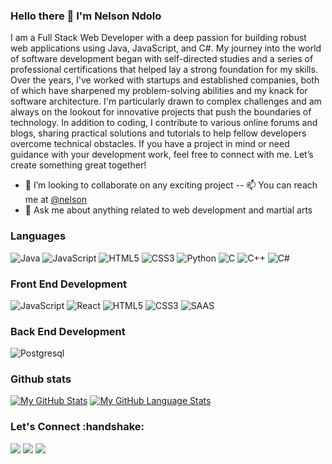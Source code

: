 ### Hello there 👋 I'm Nelson Ndolo

I am a Full Stack Web Developer with a deep passion for building robust web applications using Java, JavaScript, and C#. My journey into the world of software development began with self-directed studies and a series of professional certifications that helped lay a strong foundation for my skills. Over the years, I've worked with startups and established companies, both of which have sharpened my problem-solving abilities and my knack for software architecture. I'm particularly drawn to complex challenges and am always on the lookout for innovative projects that push the boundaries of technology. In addition to coding, I contribute to various online forums and blogs, sharing practical solutions and tutorials to help fellow developers overcome technical obstacles. If you have a project in mind or need guidance with your development work, feel free to connect with me. Let’s create something great together!

- 👯 I’m looking to collaborate on any exciting project
-- 📫 You can reach me at [@nelson](https://www.linkedin.com/in/nelson-ndolo/)
- 💬 Ask me about anything related to web development and martial arts

### Languages
![Java](https://icongr.am/devicon/java-original.svg?size=50&color=currentColor)
![JavaScript](https://icongr.am/devicon/javascript-original.svg?size=50&color=currentColor)
![HTML5](https://icongr.am/devicon/html5-original.svg?size=50&color=currentColor)
![CSS3](https://icongr.am/devicon/css3-original.svg?size=50&color=currentColor)
![Python](https://icongr.am/devicon/python-original.svg?size=50&color=currentColor)
![C](https://icongr.am/devicon/c-original.svg?size=50&color=currentColor)
![C++](https://icongr.am/devicon/cplusplus-original.svg?size=50&color=currentColor)
![C#](https://icongr.am/devicon/csharp-original.svg?size=50&color=currentColor)

### Front End Development
![JavaScript](https://icongr.am/devicon/javascript-original.svg?size=50&color=currentColor)
![React](https://icongr.am/devicon/react-original.svg?size=50&color=currentColor)
![HTML5](https://icongr.am/devicon/html5-original.svg?size=50&color=currentColor)
![CSS3](https://icongr.am/devicon/css3-original.svg?size=50&color=currentColor)
![SAAS](https://icongr.am/devicon/sass-original.svg?size=50&color=currentColor)

### Back End Development
![Postgresql](https://icongr.am/devicon/postgresql-original.svg?size=50&color=currentColor)

### Github stats
[![My GitHub Stats](https://github-readme-stats.vercel.app/api/?username=Nelson-Ndolo&count_private=true&theme=tokyonight&showicons=true)]()
[![My GitHub Language Stats](https://github-readme-stats.vercel.app/api/top-langs/?username=Nelson-Ndolo&langs_count=5&theme=tokyonight)]()

<h3 align="left">Let's Connect :handshake:</h3>
<div align="left">
<a target="_blank" href="[https://www.linkedin.com/in/nelson-ndolo/](https://www.linkedin.com/in/nelson-ndolo-1a0037249/)"><img src="https://img.shields.io/badge/-LinkedIn-0077b5?style=for-the-badge&logo=LinkedIn&logoColor=white"></img></a> 
<a target="_blank" href="mailto:nelsonmakena@outlook.com"><img src="https://img.shields.io/badge/-Gmail-D14836?style=for-the-badge&logo=Gmail&logoColor=white"></img></a> 
<a target="_blank" href="https://twitter.com/nelsonndolo1"><img src="https://img.shields.io/badge/-Twitter-1DA1F2?style=for-the-badge&logo=Twitter&logoColor=white"></img></a>
<div/>
